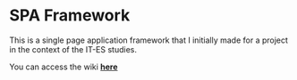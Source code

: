 # SPA Framework
This is a single page application framework that I initially made for a project in the context of the IT-ES studies.

You can access the wiki  **[here](https://github.com/nicolas-maitre/spa_framework/wiki)**